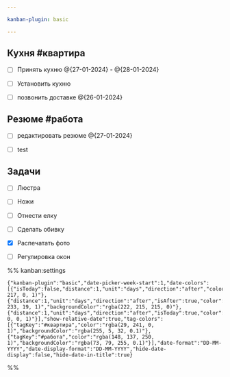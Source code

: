 ```yaml
---

kanban-plugin: basic

---
```


## Кухня #квартира

- [ ] Принять кухню @{27-01-2024} - @{28-01-2024}
- [ ] Установить кухню
- [ ] позвонить доставке @{26-01-2024}


## Резюме #работа

- [ ] редактировать резюме @{27-01-2024}
- [ ] test


## Задачи

- [ ] Люстра
- [ ] Ножи
- [ ] Отнести елку
- [ ] Сделать обивку
- [x] Распечатать фото
- [ ] Регулировка окон




%% kanban:settings
```
{"kanban-plugin":"basic","date-picker-week-start":1,"date-colors":[{"isToday":false,"distance":1,"unit":"days","direction":"after","color":"rgba(255, 217, 0, 1)"},{"distance":1,"unit":"days","direction":"after","isAfter":true,"color":"rgba(8, 233, 19, 1)","backgroundColor":"rgba(222, 215, 215, 0)"},{"distance":1,"unit":"days","direction":"after","isToday":true,"color":"rgba(255, 0, 0, 1)"}],"show-relative-date":true,"tag-colors":[{"tagKey":"#квартира","color":"rgba(29, 241, 0, 1)","backgroundColor":"rgba(255, 5, 32, 0.1)"},{"tagKey":"#работа","color":"rgba(148, 137, 250, 1)","backgroundColor":"rgba(73, 79, 255, 0.1)"}],"date-format":"DD-MM-YYYY","date-display-format":"DD-MM-YYYY","hide-date-display":false,"hide-date-in-title":true}
```
%%